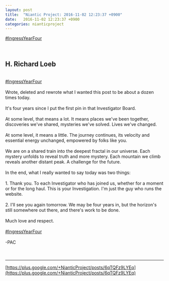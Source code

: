 ```yaml
---
layout: post
title:  "Niantic Project: 2016-11-02 12:23:37 +0900"
date:   2016-11-02 12:23:37 +0900
categories: nianticproject
---
```

[#IngressYearFour](https://plus.google.com/s/%23IngressYearFour "")<div class="shared"><br /><h2>H. Richard Loeb</h2><br /><a rel="nofollow" class="ot-hashtag" href="https://plus.google.com/s/%23IngressYearFour">#IngressYearFour</a><br /><br />Wrote, deleted and rewrote what I wanted this post to be about a dozen times today.<br /><br />It's four years since I put the first pin in that Investigator Board.<br /><br />At some level, that means a lot. It means places we've been together, discoveries we've shared, mysteries we've solved. Lives we've changed.<br /><br />At some level, it means a little. The journey continues, its velocity and essential energy unchanged, empowered by folks like you.<br /><br />We are on a shared train into the deepest fractal in our universe. Each mystery unfolds to reveal truth and more mystery. Each mountain we climb reveals another distant peak. A challenge for the future.<br /><br />In the end, what I really wanted to say today was two things:<br /><br />1. Thank you. To each Investigator who has joined us, whether for a moment or for the long haul. This is your Investigation. I'm just the guy who runs the website.<br /><br />2. I'll see you again tomorrow. We may be four years in, but the horizon's still somewhere out there, and there's work to be done.<br /><br />Much love and respect.<br /><br /><a rel="nofollow" class="ot-hashtag" href="https://plus.google.com/s/%23IngressYearFour">#IngressYearFour</a><br /><br />-PAC<br /><br /><br /></div>
- - -
[https://plus.google.com/+NianticProject/posts/6qTQFz9LYEq](https://plus.google.com/+NianticProject/posts/6qTQFz9LYEq)
